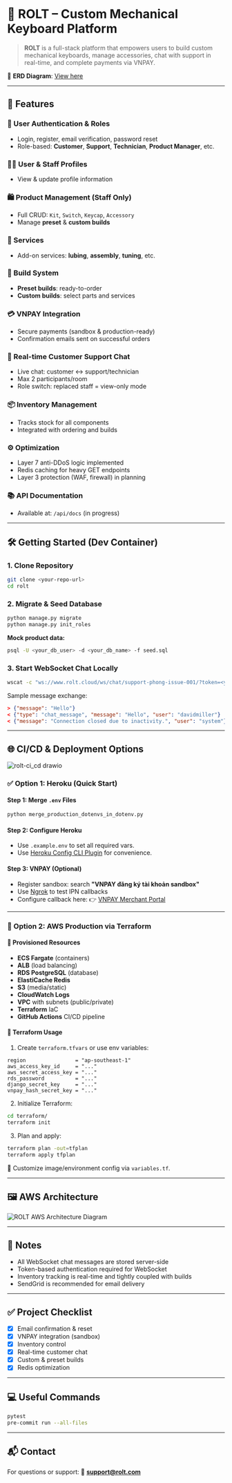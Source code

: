 # 🧩 ROLT – Custom Mechanical Keyboard Platform

> **ROLT** is a full-stack platform that empowers users to build custom mechanical keyboards, manage accessories, chat with support in real-time, and complete payments via VNPAY.

🔗 **ERD Diagram**: [View here](https://dbdiagram.io/d/67ff1d279cea640381dff496)

---

## 🚀 Features

### 👤 User Authentication & Roles

* Login, register, email verification, password reset
* Role-based: **Customer**, **Support**, **Technician**, **Product Manager**, etc.

### 🧑‍💼 User & Staff Profiles

* View & update profile information

### 🛍️ Product Management (Staff Only)

* Full CRUD: `Kit`, `Switch`, `Keycap`, `Accessory`
* Manage **preset** & **custom builds**

### 🧰 Services

* Add-on services: **lubing**, **assembly**, **tuning**, etc.

### 🔧 Build System

* **Preset builds**: ready-to-order
* **Custom builds**: select parts and services

### 💳 VNPAY Integration

* Secure payments (sandbox & production-ready)
* Confirmation emails sent on successful orders

### 💬 Real-time Customer Support Chat

* Live chat: customer ↔ support/technician
* Max 2 participants/room
* Role switch: replaced staff = view-only mode

### 📦 Inventory Management

* Tracks stock for all components
* Integrated with ordering and builds

### ⚙️ Optimization

* Layer 7 anti-DDoS logic implemented
* Redis caching for heavy GET endpoints
* Layer 3 protection (WAF, firewall) in planning

### 📚 API Documentation

* Available at: `/api/docs` (in progress)

---

## 🛠 Getting Started (Dev Container)

### 1. Clone Repository

```bash
git clone <your-repo-url>
cd rolt
```

### 2. Migrate & Seed Database

```bash
python manage.py migrate
python manage.py init_roles
```

**Mock product data:**

```bash
psql -U <your_db_user> -d <your_db_name> -f seed.sql
```

### 3. Start WebSocket Chat Locally

```bash
wscat -c "ws://www.rolt.cloud/ws/chat/support-phong-issue-001/?token=<your-token>"
```

Sample message exchange:

```json
> {"message": "Hello"}
< {"type": "chat_message", "message": "Hello", "user": "davidmiller"}
< {"message": "Connection closed due to inactivity.", "user": "system"}
```

---

## 🌐 CI/CD & Deployment Options
![rolt-ci_cd drawio](https://github.com/user-attachments/assets/c91bb72f-bfb3-4e2f-a0e3-683b346dddd4)

### ✅ Option 1: Heroku (Quick Start)

#### Step 1: Merge `.env` Files

```bash
python merge_production_dotenvs_in_dotenv.py
```

#### Step 2: Configure Heroku

* Use `.example.env` to set all required vars.
* Use [Heroku Config CLI Plugin](https://github.com/xavdid/heroku-config) for convenience.

#### Step 3: VNPAY (Optional)

* Register sandbox: search **"VNPAY đăng ký tài khoản sandbox"**
* Use [Ngrok](https://ngrok.com) to test IPN callbacks
* Configure callback here:
  👉 [VNPAY Merchant Portal](https://sandbox.vnpayment.vn/merchantv2/Users/Login.htm?ReturnUrl=%2fmerchantv2%2fAccount%2fTerminalEdit.htm)

---

### 🧱 Option 2: AWS Production via Terraform

#### 🔧 Provisioned Resources

* **ECS Fargate** (containers)
* **ALB** (load balancing)
* **RDS PostgreSQL** (database)
* **ElastiCache Redis**
* **S3** (media/static)
* **CloudWatch Logs**
* **VPC** with subnets (public/private)
* **Terraform** IaC
* **GitHub Actions** CI/CD pipeline

#### 🧩 Terraform Usage

1. Create `terraform.tfvars` or use env variables:

```hcl
region                = "ap-southeast-1"
aws_access_key_id     = "..."
aws_secret_access_key = "..."
rds_password          = "..."
django_secret_key     = "..."
vnpay_hash_secret_key = "..."
```

2. Initialize Terraform:

```bash
cd terraform/
terraform init
```

3. Plan and apply:

```bash
terraform plan -out=tfplan
terraform apply tfplan
```

🔧 Customize image/environment config via `variables.tf`.

---

## 🖼 AWS Architecture

![ROLT AWS Architecture Diagram](https://github.com/user-attachments/assets/bf180a8c-f18a-488e-9351-55f7aaff5b5a)

---

## 🧾 Notes

* All WebSocket chat messages are stored server-side
* Token-based authentication required for WebSocket
* Inventory tracking is real-time and tightly coupled with builds
* SendGrid is recommended for email delivery

---

## ✅ Project Checklist

* [x] Email confirmation & reset
* [x] VNPAY integration (sandbox)
* [x] Inventory control
* [x] Real-time customer chat
* [x] Custom & preset builds
* [x] Redis optimization

---

## 💻 Useful Commands

```bash
pytest
pre-commit run --all-files
```

---

## 📬 Contact

For questions or support:
📧 **[support@rolt.com](mailto:support@rolt.com)**
